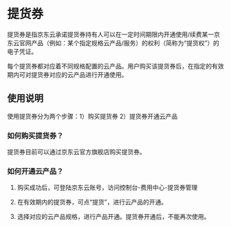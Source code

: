 # 提货券

提货券是指京东云承诺提货券持有人可以在一定时间期限内开通使用/续费某一京东云官网产品（例如：某个指定规格云产品/服务）的权利（简称为“提货权”）的电子凭证。

每个提货券都对应着不同规格配置的云产品。用户购买该提货券后，在指定的有效期内可对提货券对应的云产品进行开通使用。

## 使用说明

使用提货券分为两个步骤：1）购买提货券 2）提货券开通云产品

### 如何购买提货券？

提货券目前可以通过京东云官方旗舰店购买提货券。

### 如何开通云产品？

1. 购买成功后，可登陆京东云账号，访问控制台-费用中心-提货券管理

2. 在有效期内的提货券，可点“提货”，进行云产品的开通。

3. 选择对应的云产品规格，进行产品开通。提货券开通后，不能再次使用。
